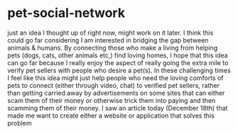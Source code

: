 # pet-social-network
just an idea I thought up of right now, might work on it later. I think this could go far considering I am interested in bridging the gap between animals &amp; humans. By connecting those who make a living from helping pets (dogs, cats, other animals etc,) find loving homes, I hope that this idea can go far because I really enjoy the aspect of really going the extra mile to verify pet sellers with people who desire a pet(s). In these challenging times I feel like this idea might just help people who need the loving comforts of pets to connect (either through video, chat) to verified pet sellers, rather than getting carried away by advertisements on some sites that can either scam them of their money or otherwise trick them into paying and then scamming them of their money. I saw an article today (December 18th) that made me want to create either a website or application that solves this problem
